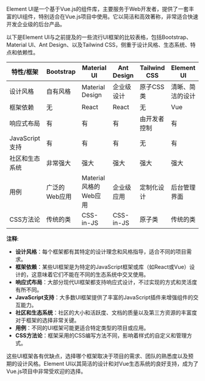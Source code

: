 



Element UI是一个基于Vue.js的组件库，主要服务于Web开发者，提供了一套丰富的UI组件，特别适合在Vue.js项目中使用。它以简洁和高效著称，非常适合快速开发企业级的后台产品。

以下是Element UI与之前提及的一些流行UI框架的比较表格，包括Bootstrap、Material UI、Ant Design、以及Tailwind CSS，侧重于设计风格、生态系统、特点和依赖性。

| 特性/框架      | Bootstrap     | Material UI           | Ant Design | Tailwind CSS | Element UI       |
| -------------- | ------------- | --------------------- | ---------- | ------------ | ---------------- |
| 设计风格       | 自有风格      | Material Design       | 企业级设计 | 原子CSS类    | 清晰、简洁的设计 |
| 框架依赖       | 无            | React                 | React      | 无           | Vue              |
| 响应式布局     | 有            | 有                    | 有         | 由开发者控制 | 有               |
| JavaScript支持 | 有            | 有                    | 有         | 无           | 有               |
| 社区和生态系统 | 非常强大      | 强大                  | 强大       | 强大         | 强大             |
| 用例           | 广泛的Web应用 | Material风格的Web应用 | 企业级应用 | 定制化设计   | 后台管理界面     |
| CSS方法论      | 传统的类      | CSS-in-JS             | CSS-in-JS  | 原子类       | 传统的类         |

**注释**:
- **设计风格**：每个框架都有其特定的设计理念和风格指导，适合不同的项目需求。
- **框架依赖**：某些UI框架是为特定的JavaScript框架或库（如React或Vue）设计的，这意味着它们不能在不同的生态系统中交叉使用。
- **响应式布局**：大部分现代UI框架都支持响应式设计，不过实现的方式和灵活度有所不同。
- **JavaScript支持**：大多数UI框架提供了丰富的JavaScript插件来增强组件的交互能力。
- **社区和生态系统**：社区的大小和活跃度、文档的质量以及第三方资源的丰富度对于框架的选择非常关键。
- **用例**：不同的UI框架可能更适合特定类型的项目或应用。
- **CSS方法论**：框架采用的CSS编写方法不同，影响着样式的自定义和管理方式。

这些UI框架各有优缺点，选择哪个框架取决于项目的需求、团队的熟悉度以及预期的设计风格。Element UI以其简洁的设计和对Vue生态系统的良好支持，成为了Vue.js项目中非常受欢迎的选择。
